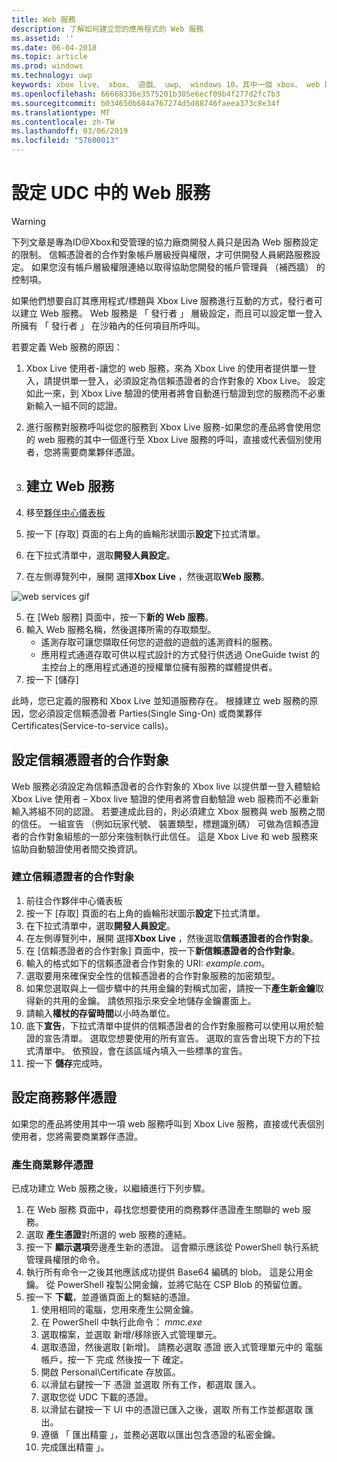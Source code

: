 ```yaml
---
title: Web 服務
description: 了解如何建立您的應用程式的 Web 服務
ms.assetid: ''
ms.date: 06-04-2018
ms.topic: article
ms.prod: windows
ms.technology: uwp
keywords: xbox live、 xbox、 遊戲、 uwp、 windows 10，其中一個 xbox、 web 服務
ms.openlocfilehash: 66668336e3575201b305e6ecf09b4f277d2fc7b3
ms.sourcegitcommit: b034650b684a767274d5d88746faeea373c8e34f
ms.translationtype: MT
ms.contentlocale: zh-TW
ms.lasthandoff: 03/06/2019
ms.locfileid: "57600013"
---
```

# <a name="set-up-web-services-in-udc"></a>設定 UDC 中的 Web 服務

> [!WARNING]
> 下列文章是專為ID@Xbox和受管理的協力廠商開發人員只是因為 Web 服務設定的限制。 信賴憑證者的合作對象帳戶層級授與權限，才可供開發人員網路服務設定。 如果您沒有帳戶層級權限連絡以取得協助您開發的帳戶管理員 （補西牆） 的控制項。

如果他們想要自訂其應用程式/標題與 Xbox Live 服務進行互動的方式，發行者可以建立 Web 服務。 Web 服務是 「 發行者 」 層級設定，而且可以設定單一登入所擁有 「 發行者 」 在沙箱內的任何項目所呼叫。

若要定義 Web 服務的原因：

1. Xbox Live 使用者-讓您的 web 服務，來為 Xbox Live 的使用者提供單一登入，請提供單一登入，必須設定為信賴憑證者的合作對象的 Xbox Live。 設定如此一來，到 Xbox Live 驗證的使用者將會自動進行驗證到您的服務而不必重新輸入一組不同的認證。
2. 進行服務對服務呼叫從您的服務到 Xbox Live 服務-如果您的產品將會使用您的 web 服務的其中一個進行至 Xbox Live 服務的呼叫，直接或代表個別使用者，您將需要商業夥伴憑證。

1. ## <a name="create-a-web-service"></a>建立 Web 服務

1. 移至[夥伴中心儀表板](https://partner.microsoft.com/dashboard/windows/overview)  
2. 按一下 [存取] 頁面的右上角的齒輪形狀圖示**設定**下拉式清單。
3. 在下拉式清單中，選取**開發人員設定**。
4. 在左側導覽列中，展開 選擇**Xbox Live** ，然後選取**Web 服務**。

![web services gif ](../../images/dev-center/web-services/web-services.gif)

5. 在 [Web 服務] 頁面中，按一下**新的 Web 服務**。
6. 輸入 Web 服務名稱，然後選擇所需的存取類型。  
    * 遙測存取可讓您擷取任何您的遊戲的遊戲的遙測資料的服務。
    * 應用程式通道存取可供以程式設計的方式發行供透過 OneGuide twist 的主控台上的應用程式通道的授權單位擁有服務的媒體提供者。
7. 按一下 [儲存]

此時，您已定義的服務和 Xbox Live 並知道服務存在。 根據建立 web 服務的原因，您必須設定信賴憑證者 Parties(Single Sing-On) 或商業夥伴 Certificates(Service-to-service calls)。  

## <a name="configure-relying-party"></a>設定信賴憑證者的合作對象

Web 服務必須設定為信賴憑證者的合作對象的 Xbox live 以提供單一登入體驗給 Xbox Live 使用者 – Xbox live 驗證的使用者將會自動驗證 web 服務而不必重新輸入將組不同的認證。 若要達成此目的，則必須建立 Xbox 服務與 web 服務之間的信任。 一組宣告 （例如玩家代號、 裝置類型，標題識別碼） 可做為信賴憑證者的合作對象組態的一部分來強制執行此信任。 這是 Xbox Live 和 web 服務來協助自動驗證使用者間交換資訊。

### <a name="create-a-relying-party"></a>建立信賴憑證者的合作對象

1. 前往合作夥伴中心儀表板  
2. 按一下 [存取] 頁面的右上角的齒輪形狀圖示**設定**下拉式清單。
3. 在下拉式清單中，選取**開發人員設定**。
4. 在左側導覽列中，展開 選擇**Xbox Live** ，然後選取**信賴憑證者的合作對象**。
5. 在 [信賴憑證者的合作對象] 頁面中，按一下**新信賴憑證者的合作對象**。
6. 輸入的格式如下的信賴憑證者合作對象的 URI: *example.com*。
7. 選取要用來確保安全性的信賴憑證者的合作對象服務的加密類型。
8. 如果您選取與上一個步驟中的共用金鑰的對稱式加密，請按一下**產生新金鑰**取得新的共用的金鑰。 請依照指示來安全地儲存金鑰畫面上。
9. 請輸入**權杖的存留時間**以小時為單位。
10. 底下**宣告**，下拉式清單中提供的信賴憑證者的合作對象服務可以使用以用於驗證的宣告清單。 選取您想要使用的所有宣告。 選取的宣告會出現下方的下拉式清單中。 依預設，會在該區域內填入一些標準的宣告。
11. 按一下 **儲存**完成時。  

## <a name="configure-a-business-partner-certificate"></a>設定商務夥伴憑證

如果您的產品將使用其中一項 web 服務呼叫到 Xbox Live 服務，直接或代表個別使用者，您將需要商業夥伴憑證。

### <a name="generate-a-business-partner-certificate"></a>產生商業夥伴憑證

已成功建立 Web 服務之後，以繼續進行下列步驟。  

1. 在 Web 服務 頁面中，尋找您想要使用的商務夥伴憑證產生關聯的 web 服務。
2. 選取 **產生憑證**對所選的 web 服務的連結。
3. 按一下 **顯示選項**旁邊產生新的憑證。 這會顯示應該從 PowerShell 執行系統管理員權限的命令。
4. 執行所有命令一之後其他應該成功提供 Base64 編碼的 blob。 這是公用金鑰。 從 PowerShell 複製公開金鑰，並將它貼在 CSP Blob 的預留位置。
5. 按一下 **下載**，並遵循頁面上的繫結的憑證。
    1. 使用相同的電腦，您用來產生公開金鑰。
    2. 在 PowerShell 中執行此命令： *mmc.exe*
    3. 選取檔案，並選取 新增/移除嵌入式管理單元。
    4. 選取憑證，然後選取 [新增]。 請務必選取 憑證 嵌入式管理單元中的 電腦帳戶，按一下 完成 然後按一下 確定。
    5. 開啟 Personal\Certificate 存放區。
    6. 以滑鼠右鍵按一下 憑證 並選取 所有工作，都選取 匯入。
    7. 選取您從 UDC 下載的憑證。
    8. 以滑鼠右鍵按一下 UI 中的憑證已匯入之後，選取 所有工作並都選取 匯出。
    9. 遵循 「 匯出精靈 」，並務必選取以匯出包含憑證的私密金鑰。
    10. 完成匯出精靈 」。